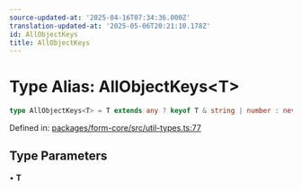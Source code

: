 ```yaml
---
source-updated-at: '2025-04-16T07:34:36.000Z'
translation-updated-at: '2025-05-06T20:21:10.178Z'
id: AllObjectKeys
title: AllObjectKeys
---
```


<!-- DO NOT EDIT: this page is autogenerated from the type comments -->

# Type Alias: AllObjectKeys\<T\>

```ts
type AllObjectKeys<T> = T extends any ? keyof T & string | number : never;
```

Defined in: [packages/form-core/src/util-types.ts:77](https://github.com/TanStack/form/blob/main/packages/form-core/src/util-types.ts#L77)

## Type Parameters

• **T**
